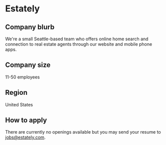 # Estately

## Company blurb

We're a small Seattle-based team who offers online home search and connection to real estate agents through our website and mobile phone apps.   

## Company size
11-50 employees

## Region

United States

## How to apply

There are currently no openings available but you may send your resume to jobs@estately.com.

